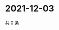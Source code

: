# 2021-12-03

共 0 条

<!-- BEGIN WEIBO -->
<!-- 最后更新时间 Fri Dec 03 2021 23:15:56 GMT+0800 (China Standard Time) -->

<!-- END WEIBO -->
